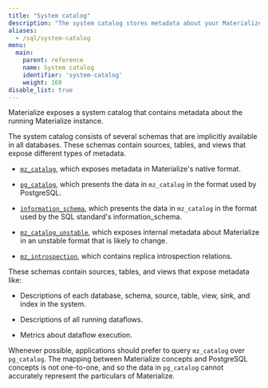 ```yaml
---
title: "System catalog"
description: "The system catalog stores metadata about your Materialize instance."
aliases:
  - /sql/system-catalog
menu:
  main:
    parent: reference
    name: System catalog
    identifier: 'system-catalog'
    weight: 160
disable_list: true
---
```


Materialize exposes a system catalog that contains metadata about the running
Materialize instance.

The system catalog consists of several schemas that are implicitly available in
all databases. These schemas contain sources, tables, and views that expose
different types of metadata.

  * [`mz_catalog`](mz_catalog), which exposes metadata in Materialize's
    native format.

  * [`pg_catalog`](pg_catalog), which presents the data in `mz_catalog` in
    the format used by PostgreSQL.

  * [`information_schema`](information_schema), which presents the data in
    `mz_catalog` in the format used by the SQL standard's information_schema.

  * [`mz_catalog_unstable`](mz_catalog_unstable), which exposes internal metadata about
    Materialize in an unstable format that is likely to change.

  * [`mz_introspection`](mz_introspection), which contains replica
    introspection relations.

These schemas contain sources, tables, and views that expose metadata like:

  * Descriptions of each database, schema, source, table, view, sink, and
    index in the system.

  * Descriptions of all running dataflows.

  * Metrics about dataflow execution.

Whenever possible, applications should prefer to query `mz_catalog` over
`pg_catalog`. The mapping between Materialize concepts and PostgreSQL concepts
is not one-to-one, and so the data in `pg_catalog` cannot accurately represent
the particulars of Materialize.
